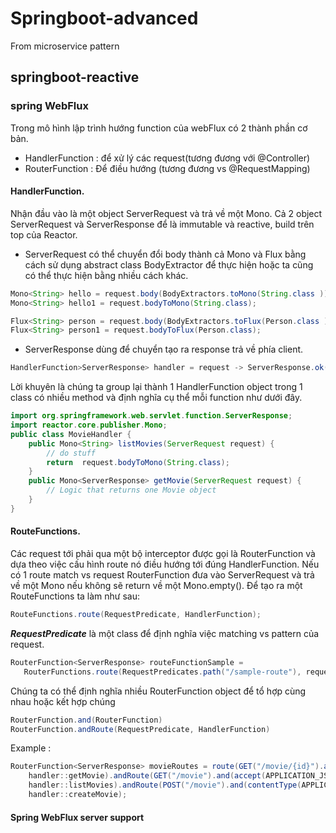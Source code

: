 # Springboot-advanced
From microservice pattern 

## springboot-reactive

### spring WebFlux
Trong mô hình lập trình hướng function của webFlux có 2 thành phần cơ bản.
+ HandlerFunction : để xử lý các request(tương đương với @Controller)
+ RouterFunction : Để điều hướng (tương đương vs @RequestMapping)

#### HandlerFunction.

Nhận đầu vào là một object ServerRequest và trả về một Mono<ServerResponse>. Cả 2 object ServerRequest 
và ServerResponse để là immutable và reactive, build trên top của Reactor.
+ ServerRequest có thể chuyển đổi body thành cả Mono và Flux bằng cách sử dụng abstract class BodyExtractor để 
thực hiện hoặc ta cũng có thể thực hiện bằng nhiều cách khác.

```java
Mono<String> hello = request.body(BodyExtractors.toMono(String.class ));
Mono<String> hello1 = request.bodyToMono(String.class);

Flux<String> person = request.body(BodyExtractors.toFlux(Person.class ));
Flux<String> person1 = request.bodyToFlux(Person.class);
```
+ ServerResponse dùng để chuyển tạo ra response trả về phía client.
```java
HandlerFunction>ServerResponse> handler = request -> ServerResponse.ok().body(fromObject("Sample Handler fuunction"))
```
Lời khuyên là chúng ta group lại thành 1 HandlerFunction object trong 1 class có nhiều method và định nghĩa cụ thể 
mỗi function như dưới đây.
```java
import org.springframework.web.servlet.function.ServerResponse;
import reactor.core.publisher.Mono;
public class MovieHandler {
    public Mono<String> listMovies(ServerRequest request) {
        // do stuff
        return  request.bodyToMono(String.class);
    }
    public Mono<ServerResponse> getMovie(ServerRequest request) {
        // Logic that returns one Movie object
    }
}
```
#### RouteFunctions.

Các request tới phải qua một bộ interceptor được gọi là RouterFunction và dựa theo việc cấu hình route nó điều hướng tới
đúng HandlerFunction. Nếu có 1 route match vs request RouterFunction đưa vào ServerRequest và trả về một Mono<HandlerFunction>
nếu không sẽ return về một Mono.empty().
Để tạo ra một RouteFunctions ta làm như sau:
```java
RouteFunctions.route(RequestPredicate, HandlerFunction);
```
***RequestPredicate*** là một class để định nghĩa việc matching vs pattern của request.

```java
RouterFunction<ServerResponse> routeFunctionSample =
   RouterFunctions.route(RequestPredicates.path("/sample-route"), request -> Response.ok().body(fromObject("Sample Route")));
```
Chúng ta có thể định nghĩa nhiều RouterFunction object để tổ hợp cùng nhau hoặc kết hợp chúng
```java
RouterFunction.and(RouterFunction)
RouterFunction.andRoute(RequestPredicate, HandlerFunction)
```
Example :
```java
RouterFunction<ServerResponse> movieRoutes = route(GET("/movie/{id}").and(accept(APPLICATION_JSON)),
    handler::getMovie).andRoute(GET("/movie").and(accept(APPLICATION_JSON)),
    handler::listMovies).andRoute(POST("/movie").and(contentType(APPLICATION_JSON)),
    handler::createMovie);
```
#### Spring WebFlux server support